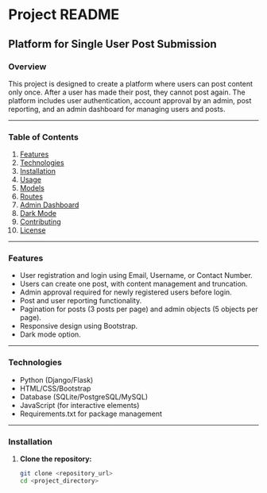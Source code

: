 # Project README

## Platform for Single User Post Submission

### Overview

This project is designed to create a platform where users can post content only once. After a user has made their post, they cannot post again. The platform includes user authentication, account approval by an admin, post reporting, and an admin dashboard for managing users and posts.

---

### Table of Contents

1. [Features](#features)
2. [Technologies](#technologies)
3. [Installation](#installation)
4. [Usage](#usage)
5. [Models](#models)
6. [Routes](#routes)
7. [Admin Dashboard](#admin-dashboard)
8. [Dark Mode](#dark-mode)
9. [Contributing](#contributing)
10. [License](#license)

---

### Features

- User registration and login using Email, Username, or Contact Number.
- Users can create one post, with content management and truncation.
- Admin approval required for newly registered users before login.
- Post and user reporting functionality.
- Pagination for posts (3 posts per page) and admin objects (5 objects per page).
- Responsive design using Bootstrap.
- Dark mode option.

---

### Technologies

- Python (Django/Flask)
- HTML/CSS/Bootstrap
- Database (SQLite/PostgreSQL/MySQL)
- JavaScript (for interactive elements)
- Requirements.txt for package management

---

### Installation

1. **Clone the repository:**
   ```bash
   git clone <repository_url>
   cd <project_directory>
